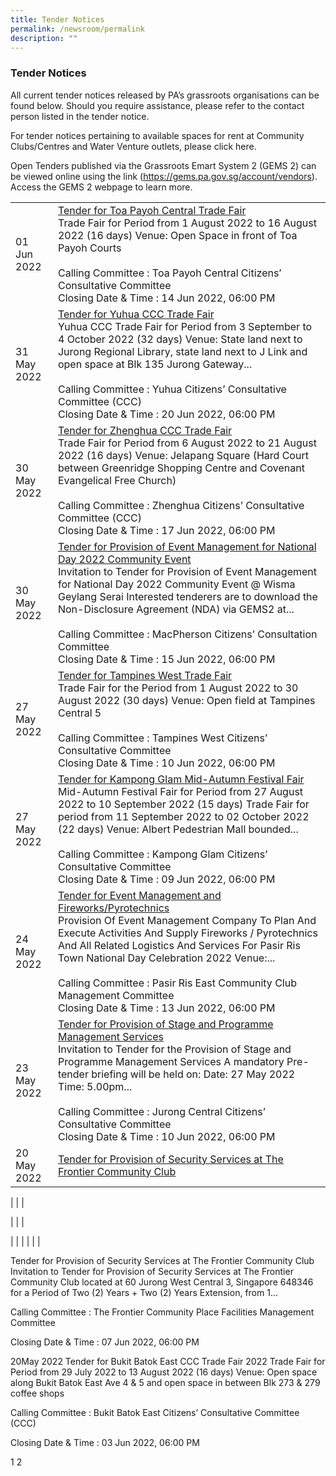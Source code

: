```yaml
---
title: Tender Notices
permalink: /newsroom/permalink
description: ""
---
```

### Tender Notices
All current tender notices released by PA’s grassroots organisations can be found below. Should you require assistance, please refer to the contact person listed in the tender notice.

For tender notices pertaining to available spaces for rent at Community Clubs/Centres and Water Venture outlets, please click here.

Open Tenders published via the Grassroots Emart System 2 (GEMS 2) can be viewed online using the link (https://gems.pa.gov.sg/account/vendors). Access the GEMS 2 webpage to learn more.



| | | 
| -------- | -------- | 
| 01 Jun 2022     | [Tender for Toa Payoh Central Trade Fair](//)<br>Trade Fair for Period from 1 August 2022 to 16 August 2022 (16 days) Venue: Open Space in front of Toa Payoh Courts<br><br>Calling Committee : Toa Payoh Central Citizens’ Consultative Committee<br>Closing Date & Time : 14 Jun 2022, 06:00 PM|
|31 May 2022 |[Tender for Yuhua CCC Trade Fair](//) <br>Yuhua CCC Trade Fair for Period from 3 September to 4 October 2022 (32 days) Venue: State land next to Jurong Regional Library, state land next to J Link and open space at Blk 135 Jurong Gateway... <br><br> Calling Committee : Yuhua Citizens’ Consultative Committee (CCC)<br>Closing Date & Time : 20 Jun 2022, 06:00 PM| 
| 30 May 2022 |[Tender for Zhenghua CCC Trade Fair](//)<br>Trade Fair for Period from 6 August 2022 to 21 August 2022 (16 days) Venue: Jelapang Square (Hard Court between Greenridge Shopping Centre and Covenant Evangelical Free Church) <br><br>Calling Committee : Zhenghua Citizens’ Consultative Committee (CCC)<br>Closing Date & Time : 17 Jun 2022, 06:00 PM | 
| 30 May 2022 | [Tender for Provision of Event Management for National Day 2022 Community Event](//)<br>Invitation to Tender for Provision of Event Management for National Day 2022 Community Event @ Wisma Geylang Serai Interested tenderers are to download the Non-Disclosure Agreement (NDA) via GEMS2 at...<br><br> Calling Committee : MacPherson Citizens’ Consultation Committee<br>Closing Date & Time : 15 Jun 2022, 06:00 PM| 
| 27 May 2022 |[Tender for Tampines West Trade Fair](//) <br>Trade Fair for the Period from 1 August 2022 to 30 August 2022 (30 days) Venue: Open field at Tampines Central 5<br><br>Calling Committee : Tampines West Citizens’ Consultative Committee<br>Closing Date & Time : 10 Jun 2022, 06:00 PM | 
|27 May 2022 | [Tender for Kampong Glam Mid-Autumn Festival Fair](//)<br>Mid-Autumn Festival Fair for Period from 27 August 2022 to 10 September 2022 (15 days) Trade Fair for period from 11 September 2022 to 02 October 2022 (22 days) Venue: Albert Pedestrian Mall bounded...<br><br>Calling Committee : Kampong Glam Citizens’ Consultative Committee<br>Closing Date & Time : 09 Jun 2022, 06:00 PM | 
|24 May 2022 |[Tender for Event Management and Fireworks/Pyrotechnics](//) <br>Provision Of Event Management Company To Plan And Execute Activities And Supply Fireworks / Pyrotechnics And All Related Logistics And Services For Pasir Ris Town National Day Celebration 2022 Venue:...<br><br>Calling Committee : Pasir Ris East Community Club Management Committee<br>Closing Date & Time : 13 Jun 2022, 06:00 PM | 
| 23 May 2022 |[Tender for Provision of Stage and Programme Management Services](//) <br> Invitation to Tender for the Provision of Stage and Programme Management Services A mandatory Pre-tender briefing will be held on: Date: 27 May 2022 Time: 5.00pm...<br><br>Calling Committee : Jurong Central Citizens’ Consultative Committee <br>Closing Date & Time : 10 Jun 2022, 06:00 PM| 
|20 May 2022 |  [Tender for Provision of Security Services at The Frontier Community Club](//)| 

| | | 

| | | 

| | | 
| | | 






Tender for Provision of Security Services at The Frontier Community Club
Invitation to Tender for Provision of Security Services at The Frontier Community Club located at 60 Jurong West Central 3, Singapore 648346 for a Period of Two (2) Years + Two (2) Years Extension, from 1...

Calling Committee : The Frontier Community Place Facilities Management Committee

Closing Date & Time : 07 Jun 2022, 06:00 PM

20May 2022
Tender for Bukit Batok East CCC Trade Fair 2022
Trade Fair for Period from 29 July 2022 to 13 August 2022 (16 days) Venue: Open space along Bukit Batok East Ave 4 & 5 and open space in between Blk 273 & 279 coffee shops

Calling Committee : Bukit Batok East Citizens’ Consultative Committee (CCC)

Closing Date & Time : 03 Jun 2022, 06:00 PM

1 2